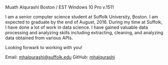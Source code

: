 Muath Alqurashi 
Boston / EST 
Windows 10 Pro v.1511

I am a senior computer science student at Suffolk University, Boston. I am expected to graduate by the end of August, 2016. 
During my time at Suffolk, I have done a lot of work in data science. I have gained valuable data processing and analyzing skills including extracting, cleaning, and analyzing data obtained from various APIs. 

Looking forwark to working with you!

Email: mhalqurashi@suffolk.edu 
GitHub: [mhalqurashi](https://github.com/mhalqurashi)

